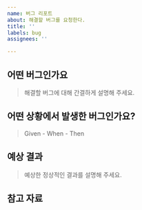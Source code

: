 ```yaml
---
name: 버그 리포트
about: 해결할 버그를 요청한다.
title: ''
labels: bug
assignees: ''

---
```


## 어떤 버그인가요

> 해결할 버그에 대해 간결하게 설명해 주세요.

## 어떤 상황에서 발생한 버그인가요?

> Given - When - Then

## 예상 결과

> 예상한 정상적인 결과를 설명해 주세요.

## 참고 자료
